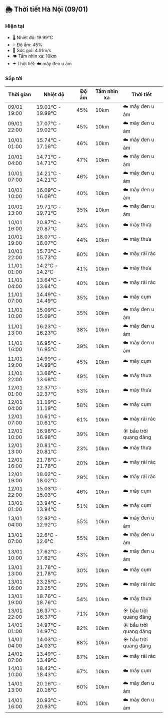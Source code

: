 ## 🌦️ Thời tiết Hà Nội (09/01)

### Hiện tại

- 🌡️ Nhiệt độ: 19.99℃
- 💦 Độ ẩm: 45%
- 💨 Sức gió: 4.01m/s
- 👁️ Tầm nhìn xa: 10km
- ☂️ Thời tiết: ☁️ mây đen u ám

### Sắp tới

| Thời gian | Nhiệt độ | Độ ẩm | Tầm nhìn xa | Thời tiết |
| --- | --- | --- | --- | --- |
| 09/01 19:00 | 19.01℃ - 19.99℃ | 45% | 10km | ☁️ mây đen u ám |
| 09/01 22:00 | 17.07℃ - 19.02℃ | 45% | 10km | ☁️ mây đen u ám |
| 10/01 01:00 | 15.74℃ - 17.16℃ | 46% | 10km | ☁️ mây đen u ám |
| 10/01 04:00 | 14.71℃ - 14.71℃ | 47% | 10km | ☁️ mây đen u ám |
| 10/01 07:00 | 14.21℃ - 14.21℃ | 46% | 10km | ☁️ mây đen u ám |
| 10/01 10:00 | 16.09℃ - 16.09℃ | 40% | 10km | ☁️ mây đen u ám |
| 10/01 13:00 | 19.71℃ - 19.71℃ | 35% | 10km | ☁️ mây đen u ám |
| 10/01 16:00 | 20.87℃ - 20.87℃ | 34% | 10km | ☁️ mây thưa |
| 10/01 19:00 | 18.07℃ - 18.07℃ | 44% | 10km | ☁️ mây thưa |
| 10/01 22:00 | 15.73℃ - 15.73℃ | 60% | 10km | ☁️ mây rải rác |
| 11/01 01:00 | 14.2℃ - 14.2℃ | 41% | 10km | ☁️ mây thưa |
| 11/01 04:00 | 13.64℃ - 13.64℃ | 40% | 10km | ☁️ mây rải rác |
| 11/01 07:00 | 14.49℃ - 14.49℃ | 35% | 10km | ☁️ mây cụm |
| 11/01 10:00 | 15.09℃ - 15.09℃ | 35% | 10km | ☁️ mây đen u ám |
| 11/01 13:00 | 16.23℃ - 16.23℃ | 38% | 10km | ☁️ mây đen u ám |
| 11/01 16:00 | 16.95℃ - 16.95℃ | 39% | 10km | ☁️ mây đen u ám |
| 11/01 19:00 | 14.99℃ - 14.99℃ | 45% | 10km | ☁️ mây cụm |
| 11/01 22:00 | 13.68℃ - 13.68℃ | 49% | 10km | ☁️ mây thưa |
| 12/01 01:00 | 12.37℃ - 12.37℃ | 53% | 10km | ☁️ mây thưa |
| 12/01 04:00 | 11.19℃ - 11.19℃ | 58% | 10km | ☁️ mây cụm |
| 12/01 07:00 | 10.61℃ - 10.61℃ | 61% | 10km | ☁️ mây rải rác |
| 12/01 10:00 | 16.98℃ - 16.98℃ | 39% | 10km | ☀️ bầu trời quang đãng |
| 12/01 13:00 | 20.81℃ - 20.81℃ | 23% | 10km | ☁️ mây thưa |
| 12/01 16:00 | 21.78℃ - 21.78℃ | 20% | 10km | ☁️ mây rải rác |
| 12/01 19:00 | 18.02℃ - 18.02℃ | 29% | 10km | ☁️ mây rải rác |
| 12/01 22:00 | 15.03℃ - 15.03℃ | 46% | 10km | ☁️ mây cụm |
| 13/01 01:00 | 13.94℃ - 13.94℃ | 51% | 10km | ☁️ mây cụm |
| 13/01 04:00 | 12.92℃ - 12.92℃ | 55% | 10km | ☁️ mây đen u ám |
| 13/01 07:00 | 12.6℃ - 12.6℃ | 55% | 10km | ☁️ mây đen u ám |
| 13/01 10:00 | 17.62℃ - 17.62℃ | 43% | 10km | ☁️ mây đen u ám |
| 13/01 13:00 | 21.78℃ - 21.78℃ | 30% | 10km | ☁️ mây cụm |
| 13/01 16:00 | 23.25℃ - 23.25℃ | 29% | 10km | ☁️ mây rải rác |
| 13/01 19:00 | 18.76℃ - 18.76℃ | 54% | 10km | ☁️ mây thưa |
| 13/01 22:00 | 16.37℃ - 16.37℃ | 71% | 10km | ☀️ bầu trời quang đãng |
| 14/01 01:00 | 14.97℃ - 14.97℃ | 82% | 10km | ☀️ bầu trời quang đãng |
| 14/01 04:00 | 14.03℃ - 14.03℃ | 88% | 10km | ☀️ bầu trời quang đãng |
| 14/01 07:00 | 13.49℃ - 13.49℃ | 87% | 10km | ☁️ mây rải rác |
| 14/01 10:00 | 18.43℃ - 18.43℃ | 67% | 10km | ☁️ mây cụm |
| 14/01 13:00 | 20.16℃ - 20.16℃ | 60% | 10km | ☁️ mây đen u ám |
| 14/01 16:00 | 20.93℃ - 20.93℃ | 60% | 10km | ☁️ mây đen u ám |
